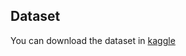 ## Dataset

You can download the dataset in [kaggle](https://www.kaggle.com/iarunava/cell-images-for-detecting-malaria)